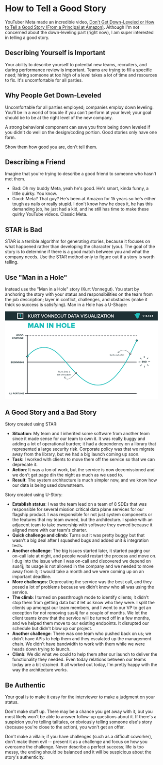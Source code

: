 # How to Tell a Good Story

YouTuber Meta made an incredible video, [Don't Get Down-Leveled or How to Tell
a Good Story (From a Principal at
Amazon)](https://www.youtube.com/watch?v=hU6BVxtGd5g). Although I'm not
concerned about the down-leveling part (right now), I am super interested in
telling a good story.

## Describing Yourself is Important

Your ability to describe yourself to potential new teams, recruiters, and
during performance review is important. Teams are trying to fill a specific
need; hiring someone at too high of a level takes a lot of time and resources
to fix. It's uncomfortable for all parties.

## Why People Get Down-Leveled

Uncomfortable for all parties employed; companies employ down leveling. You'll
be in a world of trouble if you can't perform at your level; your goal should
be to be at the right level of the new company.

A strong behavioral component can save you from being down leveled if you
didn't do well on the design/coding portion. Good stories only have one form.

Show them how good you are, don't tell them.

## Describing a Friend

Imagine that you're trying to describe a good friend to someone who hasn't met
them.

- Bad: Oh my buddy Meta, yeah he's good. He's smart, kinda funny, a little
quirky. You know.
- Good: Meta? That guy? He's been at Amazon for 15 years so he's either tough
as nails or really stupid. I don't know how he does it, he has this demanding
job, he just had a kid, and he still has time to make these quirky YouTube
videos. Classic Meta.

## STAR is Bad

STAR is a terrible algorithm for generating stories, because it focuses on what
happened rather than developing the character (you). The goal of the story is
to determine if there is a good match between you and what the company needs.
Use the STAR method only to figure out if a story is worth telling.

## Use "Man in a Hole"

Instead use the "Man in a Hole" story (Kurt Vonnegut). You start by anchoring
the story with your status and responsibilities on the team from the job
description; layer in conflict, challenges, and obstacles (make it thick so
success is satisfying). Man in a Hole has a U-Shape:

![The U-Story Shape](ustory.png)

## A Good Story and a Bad Story

Story created using STAR:

- **Situation**: My team and I inherited some software from another team since
it made sense for our team to own it. It was really buggy and adding a lot of
operational burden; it had a dependency on a library that represented a large
security risk. Corporate policy was that we migrate away from the library, but
we had a big launch coming up soon.
- **Task**: I worked with clients to move them off the service so that we can
deprecate it.
- **Action**: It was a ton of work, but the service is now decomissioned and we
don't get page din the night as much as we used to.
- **Result**: The system architecture is much simpler now, and we know how our
data is being used downstream.

Story created using U-Story:

- **Establish status**: I was the team lead on a team of 8 SDEs that was
responsible for several mission critical data plane services for our flagship
product. I was responsible for not just system components or the features that
my team owned, but the architecture. I spoke with an adjacent team to take
ownership with software they owned because it aligned more with our team's
charter.
- **Quick challenge and climb**: Turns out it was pretty buggy but that wasn't a
big deal after I squashed bugs and added unit & integration tests.
- **Another challenge**: The big issues started later, it started paging our
on-call late at night, and people would restart the process and move on. I dug
into the issue when I was on-call and discovered we depend on sus4j; its usage
is not allowed in the company and we needed to move away from it; it would take
a month and we were coming up on an important deadline.
- **More challenges**: Deprecating the service was the best call, and they posed a
lot of problems because we didn't know who all was using the service.
- **The climb**: I turned on passthrough mode to identify clients; it didn't stop
them from getting data but it let us know who they were. I split the clients up
amongst our team members, and I went to our VP to get an exception for not
removing sus4j for a couple of months. We let the client teams know that the
service will be turned off in a few months, and we helped them move to our
existing endpoints. It disrupted our schedule but didn't blow up our project.
- **Another challenge**: There was one team who pushed back on us; we didn't have
APIs to help them and they escalated up the management chain. We didn't have
bandwidth to work with them while we were heads down trying to launch.
- **Climb**: We did what we could to help them after our launch to deliver the
functionality they needed. Even today relations between our teams today are a
bit strained. It all worked out today, I'm pretty happy with the way the
architecture works.

## Be Authentic

Your goal is to make it easy for the interviewer to make a judgment on your
status.

Don't make stuff up. There may be a chance you get away with it, but you most
likely won't be able to answer follow-up questions about it. If there's a
suspicion you're telling talltales, or obviously telling someone else's story
(because you're close to the action), you won't get an offer.

Don't make a villain; if you have challenges (such as a difficult coworker),
don't make them evil -- present it as a challenge and focus on how you overcame
the challenge. Never describe a perfect success; life is too messy, the ending
should be balanced and it will be suspicious about the story's authenticity.
